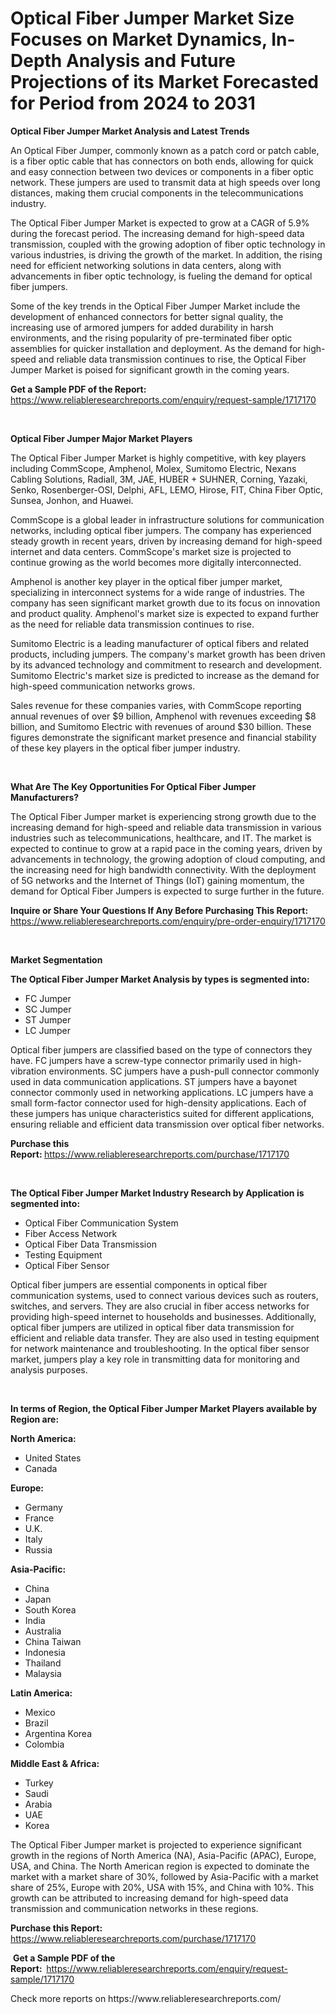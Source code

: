 <p><h1>Optical Fiber Jumper Market Size Focuses on Market Dynamics, In-Depth Analysis and Future Projections of its Market Forecasted for Period from 2024 to 2031</h1></p><p><strong>Optical Fiber Jumper Market Analysis and Latest Trends</strong></p>
<p><p>An Optical Fiber Jumper, commonly known as a patch cord or patch cable, is a fiber optic cable that has connectors on both ends, allowing for quick and easy connection between two devices or components in a fiber optic network. These jumpers are used to transmit data at high speeds over long distances, making them crucial components in the telecommunications industry.</p><p>The Optical Fiber Jumper Market is expected to grow at a CAGR of 5.9% during the forecast period. The increasing demand for high-speed data transmission, coupled with the growing adoption of fiber optic technology in various industries, is driving the growth of the market. In addition, the rising need for efficient networking solutions in data centers, along with advancements in fiber optic technology, is fueling the demand for optical fiber jumpers.</p><p>Some of the key trends in the Optical Fiber Jumper Market include the development of enhanced connectors for better signal quality, the increasing use of armored jumpers for added durability in harsh environments, and the rising popularity of pre-terminated fiber optic assemblies for quicker installation and deployment. As the demand for high-speed and reliable data transmission continues to rise, the Optical Fiber Jumper Market is poised for significant growth in the coming years.</p></p>
<p><strong>Get a Sample PDF of the Report:&nbsp;</strong> <a href="https://www.reliableresearchreports.com/enquiry/request-sample/1717170">https://www.reliableresearchreports.com/enquiry/request-sample/1717170</a></p>
<p>&nbsp;</p>
<p><strong>Optical Fiber Jumper Major Market Players</strong></p>
<p><p>The Optical Fiber Jumper Market is highly competitive, with key players including CommScope, Amphenol, Molex, Sumitomo Electric, Nexans Cabling Solutions, Radiall, 3M, JAE, HUBER + SUHNER, Corning, Yazaki, Senko, Rosenberger-OSI, Delphi, AFL, LEMO, Hirose, FIT, China Fiber Optic, Sunsea, Jonhon, and Huawei.</p><p>CommScope is a global leader in infrastructure solutions for communication networks, including optical fiber jumpers. The company has experienced steady growth in recent years, driven by increasing demand for high-speed internet and data centers. CommScope's market size is projected to continue growing as the world becomes more digitally interconnected.</p><p>Amphenol is another key player in the optical fiber jumper market, specializing in interconnect systems for a wide range of industries. The company has seen significant market growth due to its focus on innovation and product quality. Amphenol's market size is expected to expand further as the need for reliable data transmission continues to rise.</p><p>Sumitomo Electric is a leading manufacturer of optical fibers and related products, including jumpers. The company's market growth has been driven by its advanced technology and commitment to research and development. Sumitomo Electric's market size is predicted to increase as the demand for high-speed communication networks grows.</p><p>Sales revenue for these companies varies, with CommScope reporting annual revenues of over $9 billion, Amphenol with revenues exceeding $8 billion, and Sumitomo Electric with revenues of around $30 billion. These figures demonstrate the significant market presence and financial stability of these key players in the optical fiber jumper industry.</p></p>
<p>&nbsp;</p>
<p><strong>What Are The Key Opportunities For Optical Fiber Jumper Manufacturers?</strong></p>
<p><p>The Optical Fiber Jumper market is experiencing strong growth due to the increasing demand for high-speed and reliable data transmission in various industries such as telecommunications, healthcare, and IT. The market is expected to continue to grow at a rapid pace in the coming years, driven by advancements in technology, the growing adoption of cloud computing, and the increasing need for high bandwidth connectivity. With the deployment of 5G networks and the Internet of Things (IoT) gaining momentum, the demand for Optical Fiber Jumpers is expected to surge further in the future.</p></p>
<p><strong>Inquire or Share Your Questions If Any Before Purchasing This Report:</strong> <a href="https://www.reliableresearchreports.com/enquiry/pre-order-enquiry/1717170">https://www.reliableresearchreports.com/enquiry/pre-order-enquiry/1717170</a></p>
<p>&nbsp;</p>
<p><strong>Market Segmentation</strong></p>
<p><strong>The Optical Fiber Jumper Market Analysis by types is segmented into:</strong></p>
<p><ul><li>FC Jumper</li><li>SC Jumper</li><li>ST Jumper</li><li>LC Jumper</li></ul></p>
<p><p>Optical fiber jumpers are classified based on the type of connectors they have. FC jumpers have a screw-type connector primarily used in high-vibration environments. SC jumpers have a push-pull connector commonly used in data communication applications. ST jumpers have a bayonet connector commonly used in networking applications. LC jumpers have a small form-factor connector used for high-density applications. Each of these jumpers has unique characteristics suited for different applications, ensuring reliable and efficient data transmission over optical fiber networks.</p></p>
<p><strong>Purchase this Report:&nbsp;</strong><a href="https://www.reliableresearchreports.com/purchase/1717170">https://www.reliableresearchreports.com/purchase/1717170</a></p>
<p>&nbsp;</p>
<p><strong>The Optical Fiber Jumper Market Industry Research by Application is segmented into:</strong></p>
<p><ul><li>Optical Fiber Communication System</li><li>Fiber Access Network</li><li>Optical Fiber Data Transmission</li><li>Testing Equipment</li><li>Optical Fiber Sensor</li></ul></p>
<p><p>Optical fiber jumpers are essential components in optical fiber communication systems, used to connect various devices such as routers, switches, and servers. They are also crucial in fiber access networks for providing high-speed internet to households and businesses. Additionally, optical fiber jumpers are utilized in optical fiber data transmission for efficient and reliable data transfer. They are also used in testing equipment for network maintenance and troubleshooting. In the optical fiber sensor market, jumpers play a key role in transmitting data for monitoring and analysis purposes.</p></p>
<p>&nbsp;</p>
<p><strong>In terms of Region, the Optical Fiber Jumper Market Players available by Region are:</strong></p>
<p>
    <p> <strong> North America: </strong>
        <ul>
            <li>United States</li>
            <li>Canada</li>
        </ul>
        </p> 
    <p> <strong> Europe: </strong>
        <ul>
            <li>Germany</li>
            <li>France</li>
            <li>U.K.</li>
            <li>Italy</li>
            <li>Russia</li>
        </ul>
        </p> 
    <p> <strong> Asia-Pacific: </strong>
        <ul>
            <li>China</li>
            <li>Japan</li>
            <li>South Korea</li>
            <li>India</li>
            <li>Australia</li>
            <li>China Taiwan</li>
            <li>Indonesia</li>
            <li>Thailand</li>
            <li>Malaysia</li>
        </ul>
        </p> 
    <p> <strong> Latin America: </strong>
        <ul>
            <li>Mexico</li>
            <li>Brazil</li>
            <li>Argentina Korea</li>
            <li>Colombia</li>
        </ul>
        </p> 
    <p> <strong> Middle East & Africa: </strong>
        <ul>
            <li>Turkey</li>
            <li>Saudi</li>
            <li>Arabia</li>
            <li>UAE</li>
            <li>Korea</li>
        </ul>
    </p>
    </p>
<p><p>The Optical Fiber Jumper market is projected to experience significant growth in the regions of North America (NA), Asia-Pacific (APAC), Europe, USA, and China. The North American region is expected to dominate the market with a market share of 30%, followed by Asia-Pacific with a market share of 25%, Europe with 20%, USA with 15%, and China with 10%. This growth can be attributed to increasing demand for high-speed data transmission and communication networks in these regions.</p></p>
<p><strong>Purchase this Report: </strong><a href="https://www.reliableresearchreports.com/purchase/1717170">https://www.reliableresearchreports.com/purchase/1717170</a></p>
<p>&nbsp;<strong>Get a Sample PDF of the Report:&nbsp;&nbsp;</strong><a href="https://www.reliableresearchreports.com/enquiry/request-sample/1717170">https://www.reliableresearchreports.com/enquiry/request-sample/1717170</a></p>
<p><strong></strong></p>
<p>Check more reports on https://www.reliableresearchreports.com/</p>